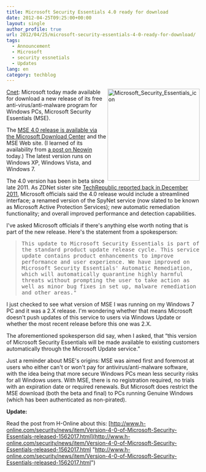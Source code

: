 ```yaml
---
title: Microsoft Security Essentials 4.0 ready for download
date: 2012-04-25T09:25:00+00:00
layout: single
author_profile: true
url: 2012/04/25/microsoft-security-essentials-4-0-ready-for-download/
tags:
  - Announcement
  - Microsoft
  - security essnetials
  - Updates
lang: en
category: techblog
---
```

<a href="http://news.cnet.com/8301-10805_3-57420512-75/microsoft-security-essentials-4.0-ready-for-download/" target="_blank"><img title="Microsoft_Security_Essentials_icon" border="0" alt="Microsoft_Security_Essentials_icon" align="right" src="http://lh4.ggpht.com/-JPviJ_Oj89E/T5e78q266FI/AAAAAAAAFqA/8fn_RNydudk/Microsoft_Security_Essentials_icon%25255B3%25255D.png?imgmax=800" width="240" height="240" />Cnet</a>: Microsoft today made available for download a new release of its free anti-virus/anti-malware program for Windows PCs, Microsoft Security Essentials (MSE). 

The [MSE 4.0 release is available via the Microsoft Download Center](http://www.microsoft.com/download/en/details.aspx?id=5201) and the MSE Web site. (I learned of its availability from [a post on Neowin](http://www.neowin.net/news/microsoft-security-essentials-hits-40?) today.) The latest version runs on Windows XP, Windows Vista, and Windows 7. 

The 4.0 version has been in beta since late 2011. As ZDNet sister site [TechRepublic reported back in December 2011](http://www.techrepublic.com/blog/security/a-look-into-microsoft-security-essentials-2012/7058), Microsoft officials said the 4.0 release would include a streamlined interface; a renamed version of the SpyNet service (now slated to be known as Microsoft Active Protection Services); new automatic remediation functionality; and overall improved performance and detection capabilities. 

I've asked Microsoft officials if there's anything else worth noting that is part of the new release. Here's the statement from a spokesperson: 

> <tt>This update to Microsoft Security Essentials is part of the standard product update release cycle. This service update contains product enhancements to improve performance and user experience. We have improved on Microsoft Security Essentials' Automatic Remediation, which will automatically quarantine highly harmful threats without prompting the user to take action as well as minor bug fixes in set up, malware remediation and other areas." </tt>

I just checked to see what version of MSE I was running on my Windows 7 PC and it was a 2.X release. I'm wondering whether that means Microsoft doesn't push updates of this service to users via Windows Update or whether the most recent release before this one was 2.X. 

The aforementioned spokesperson did say, when I asked, that “this version of Microsoft Security Essentials will be made available to existing customers automatically through the Microsoft Update service.” 

Just a reminder about MSE's origins: MSE was aimed first and foremost at users who either can't or won't pay for antivirus/anti-malware software, with the idea being that more secure Windows PCs mean less security risks for all Windows users. With MSE, there is no registration required, no trials with an expiration date or required renewals. But Microsoft does restrict the MSE download (both the beta and final) to PCs running Genuine Windows (which has been authenticated as non-pirated). 

**Update:**

Read the post from H-Online about this: [http://www.h-online.com/security/news/item/Version-4-0-of-Microsoft-Security-Essentials-released-1562017.html](http://www.h-online.com/security/news/item/Version-4-0-of-Microsoft-Security-Essentials-released-1562017.html "http://www.h-online.com/security/news/item/Version-4-0-of-Microsoft-Security-Essentials-released-1562017.html")